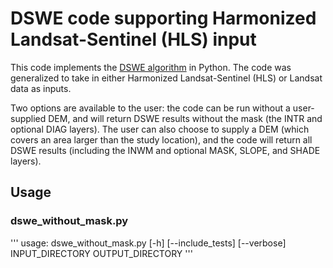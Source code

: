 # DSWE code supporting Harmonized Landsat-Sentinel (HLS) input

This code implements the [DSWE algorithm](https://www.usgs.gov/media/files/landsat-dynamic-surface-water-extent-add) in Python. The code was generalized to take in either Harmonized Landsat-Sentinel (HLS) or Landsat data as inputs.

Two options are available to the user: the code can be run without a user-supplied DEM, and will return DSWE results without the mask (the INTR and optional DIAG layers). The user can also choose to supply a DEM (which covers an area larger than the study location), and the code will return all DSWE results (including the INWM and optional MASK, SLOPE, and SHADE layers).


## Usage

### dswe\_without\_mask.py
'''
usage: dswe_without_mask.py [-h] [--include_tests] [--verbose]
                            INPUT_DIRECTORY OUTPUT_DIRECTORY
'''





